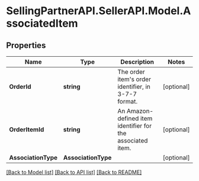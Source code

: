 # SellingPartnerAPI.SellerAPI.Model.AssociatedItem
## Properties

Name | Type | Description | Notes
------------ | ------------- | ------------- | -------------
**OrderId** | **string** | The order item&#39;s order identifier, in 3-7-7 format. | [optional] 
**OrderItemId** | **string** | An Amazon-defined item identifier for the associated item. | [optional] 
**AssociationType** | **AssociationType** |  | [optional] 

[[Back to Model list]](../README.md#documentation-for-models) [[Back to API list]](../README.md#documentation-for-api-endpoints) [[Back to README]](../README.md)

